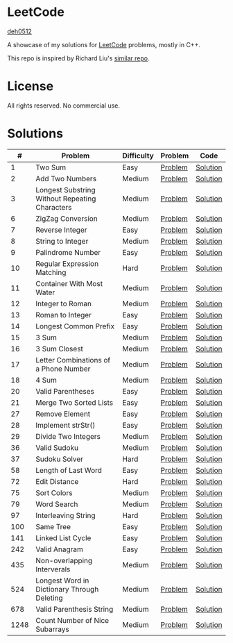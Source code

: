 # LeetCode

[deh0512](https://github.com/deh0512)

A showcase of my solutions for [LeetCode](https://leetcode.com/) problems, mostly in C++.

This repo is inspired by Richard Liu's [similar repo](https://github.com/lzl124631x/LeetCode).

# License

All rights reserved. No commercial use.

# Solutions

\# | Problem | Difficulty | Problem | Code
---|---|---|---|---
1 | Two Sum | Easy | [Problem](https://leetcode.com/problems/two-sum/) | [Solution](src/1_twosum)
2 | Add Two Numbers | Medium | [Problem](https://leetcode.com/problems/add-two-numbers/) | [Solution](src/2_addtwonumbers)
3 | Longest Substring Without Repeating Characters | Medium | [Problem](https://leetcode.com/problems/longest-substring-without-repeating-characters/) | [Solution](src/3_longestsubstring)
6 | ZigZag Conversion | Medium | [Problem](https://leetcode.com/problems/zigzag-conversion/submissions/) | [Solution](src/6_zigzagconversion)
7 | Reverse Integer | Easy | [Problem](https://leetcode.com/problems/reverse-integer/) | [Solution](src/7_reverseinteger)
8 | String to Integer | Medium | [Problem](https://leetcode.com/problems/string-to-integer-atoi/) | [Solution](src/8_stringtointeger)
9 | Palindrome Number | Easy | [Problem](https://leetcode.com/problems/palindrome-number/) | [Solution](src/9_palindromenumber)
10 | Regular Expression Matching | Hard | [Problem](https://leetcode.com/problems/regular-expression-matching/) | [Solution](src/10_regularexpressionmatching)
11 | Container With Most Water | Medium | [Problem](https://leetcode.com/problems/container-with-most-water/) | [Solution](src/11_containerwithmostwater)
12 | Integer to Roman | Medium | [Problem](https://leetcode.com/problems/integer-to-roman/) | [Solution](src/12_integertoroman)
13 | Roman to Integer | Easy | [Problem](https://leetcode.com/problems/roman-to-integer/) | [Solution](src/13_romantointeger)
14 | Longest Common Prefix | Easy | [Problem](https://leetcode.com/problems/longest-common-prefix/) | [Solution](src/14_longestcommonprefix)
15 | 3 Sum | Medium | [Problem](https://leetcode.com/problems/3sum/) | [Solution](src/15_3sum)
16 | 3 Sum Closest | Medium | [Problem](https://leetcode.com/problems/3sum-closest/) | [Solution](src/16_3sumclosest)
17 | Letter Combinations of a Phone Number | Medium | [Problem](https://leetcode.com/problems/letter-combinations-of-a-phone-number/) | [Solution](src/17_lettercombosofphonenumber)
18 | 4 Sum | Medium | [Problem](https://leetcode.com/problems/4sum/) | [Solution](src/18_4sum)
20 | Valid Parentheses | Easy | [Problem](https://leetcode.com/problems/valid-parentheses/) | [Solution](src/20_validparentheses)
21 | Merge Two Sorted Lists | Easy | [Problem](https://leetcode.com/problems/merge-two-sorted-lists/) | [Solution](src/21_mergetwosortedlists)
27 | Remove Element | Easy | [Problem](https://leetcode.com/problems/remove-element/) | [Solution](src/27_removeelement)
28 | Implement strStr() | Easy | [Problem](https://leetcode.com/problems/implement-strstr/) | [Solution](src/28_implement_strstr)
29 | Divide Two Integers | Medium | [Problem](https://leetcode.com/problems/divide-two-integers/) | [Solution](src/29_dividetwointegers)
36 | Valid Sudoku | Medium | [Problem](https://leetcode.com/problems/valid-sudoku/) | [Solution](src/36_validsudoku)
37 | Sudoku Solver | Hard | [Problem](https://leetcode.com/problems/sudoku-solver/) | [Solution](src/37_sudokusolver)
58 | Length of Last Word | Easy | [Problem](https://leetcode.com/problems/length-of-last-word/) | [Solution](src/58_lengthoflastword)
72 | Edit Distance | Hard | [Problem](https://leetcode.com/problems/edit-distance/) | [Solution](src/72_editdistance)
75 | Sort Colors | Medium | [Problem](https://leetcode.com/problems/sort-colors/) | [Solution](src/75_sortcolors)
79 | Word Search | Medium | [Problem](https://leetcode.com/problems/word-search/) | [Solution](src/79_wordsearch)
97 | Interleaving String | Hard | [Problem](https://leetcode.com/problems/interleaving-string/) | [Solution](src/97_interleavingstring)
100 | Same Tree | Easy | [Problem](https://leetcode.com/problems/same-tree/) | [Solution](src/100_sametree)
141 | Linked List Cycle | Easy | [Problem](https://leetcode.com/problems/linked-list-cycle/) | [Solution](src/141_linkedlistcycle)
242 | Valid Anagram | Easy | [Problem](https://leetcode.com/problems/valid-anagram/) | [Solution](src/242_validanagram)
435 | Non-overlapping Interverals | Medium | [Problem](https://leetcode.com/problems/non-overlapping-intervals/) | [Solution](src/435_nonoverlappingintervals)
524 | Longest Word in Dictionary Through Deleting | Medium | [Problem](https://leetcode.com/problems/longest-word-in-dictionary-through-deleting/) | [Solution](src/524_longestwordindictionarythroughdeleting)
678 | Valid Parenthesis String | Medium | [Problem](https://leetcode.com/problems/valid-parenthesis-string/) | [Solution](src/678_validparenthesisstring)
1248 | Count Number of Nice Subarrays | Medium | [Problem](https://leetcode.com/problems/count-number-of-nice-subarrays/) | [Solution](src/1248_countnicesubarrays)

